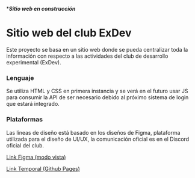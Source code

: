 ****_Sitio web en construcción_***
# Sitio web del club ExDev
 Este proyecto se basa en un sitio web donde se pueda centralizar toda la información con respecto a las actividades del club de desarrollo experimental (ExDev).

### Lenguaje
 Se utiliza HTML y CSS en primera instancia y se verá en el futuro usar JS para consumir la API de ser necesario debido al próximo sistema de login que estará integrado.

### Plataformas
 Las lineas de diseño está basado en los diseños de Figma, plataforma utilizada para el diseño de UI/UX, la comunicación oficial es en el Discord oficial del club.

 
 <a href="https://www.figma.com/file/IE3nweyeMdpZpoLuf3ffVZ/Web-Design?type=design&node-id=18%3A502&t=NgxL9FvarKwweSnq-1">Link Figma (modo vista)</a> 


 <a href="https://exdevutem.github.io/exdev-sitio-web-JS/">Link Temporal (Github Pages)</a> 

